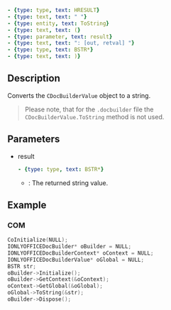 ```yml signature
- {type: type, text: HRESULT}
- {type: text, text: " "}
- {type: entity, text: ToString}
- {type: text, text: (}
- {type: parameter, text: result}
- {type: text, text: ": [out, retval] "}
- {type: type, text: BSTR*}
- {type: text, text: )}
```

## Description

Converts the `CDocBuilderValue` object to a string.

> Please note, that for the `.docbuilder` file the `CDocBuilderValue.ToString` method is not used.

## Parameters

<parameters>

- result

  ```yml signature.variant="inline"
  - {type: type, text: BSTR*}
  ```

  - : The returned string value.

</parameters>

## Example

### COM

```cpp
CoInitialize(NULL);
IONLYOFFICEDocBuilder* oBuilder = NULL;
IONLYOFFICEDocBuilderContext* oContext = NULL;
IONLYOFFICEDocBuilderValue* oGlobal = NULL;
BSTR str;
oBuilder->Initialize();
oBuilder->GetContext(&oContext);
oContext->GetGlobal(&oGlobal);
oGlobal->ToString(&str);
oBuilder->Dispose();
```
